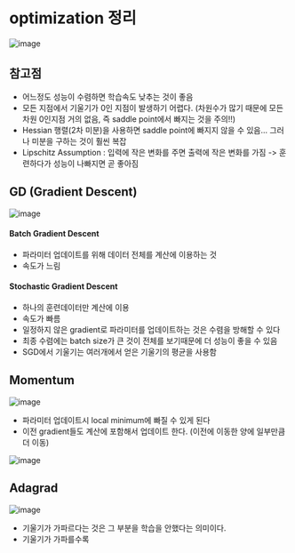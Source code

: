 # optimization 정리

![image](https://user-images.githubusercontent.com/63588046/167973790-e5e397e7-7efd-4f07-8666-0dc407f6ec57.png)

## 참고점
* 어느정도 성능이 수렴하면 학습속도 낮추는 것이 좋음
* 모든 지점에서 기울기가 0인 지점이 발생하기 어렵다. (차원수가 많기 때문에 모든차원 0인지점 거의 없음, 즉 saddle point에서 빠지는 것을 주의!!)
* Hessian 행렬(2차 미분)을 사용하면 saddle point에 빠지지 않을 수 있음... 그러나 미분을 구하는 것이 훨씬 복잡
* Lipschitz Assumption : 입력에 작은 변화를 주면 출력에 작은 변화를 가짐 -> 훈련하다가 성능이 나빠지면 곧 좋아짐



## GD (Gradient Descent)
![image](https://user-images.githubusercontent.com/63588046/167973829-73ee71b9-c12d-492f-89b2-eb811e4a37cd.png)

#### Batch Gradient Descent
* 파라미터 업데이트를 위해 데이터 전체를 계산에 이용하는 것
* 속도가 느림

#### Stochastic Gradient Descent
* 하나의 훈련데이터만 계산에 이용
* 속도가 빠름
* 일정하지 않은 gradient로 파라미터를 업데이트하는 것은 수렴을 방해할 수 있다
* 최종 수렴에는 batch size가 큰 것이 전체를 보기때문에 더 성능이 좋을 수 있음
* SGD에서 기울기는 여러개에서 얻은 기울기의 평균을 사용함



## Momentum

![image](https://user-images.githubusercontent.com/63588046/167974116-5da62090-cb67-4e96-8a7a-1fbb3e7ec78d.png)

* 파라미터 업데이트시 local minimum에 빠질 수 있게 된다
* 이전 gradient들도 계산에 포함해서 업데이트 한다. (이전에 이동한 양에 일부만큼 더 이동)

![image](https://user-images.githubusercontent.com/63588046/167974607-553fb0db-e390-446f-b801-d2a8bd0df1d3.png)


## Adagrad

![image](https://user-images.githubusercontent.com/63588046/167976918-1f6a0d97-e9e8-4240-b035-aebfadd818f3.png)

* 기울기가 가파르다는 것은 그 부분을 학습을 안했다는 의미이다.
* 기울기가 가파를수록









